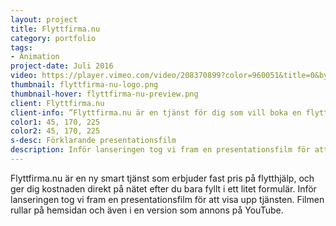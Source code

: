 ```yaml
---
layout: project
title: Flyttfirma.nu 
category: portfolio
tags:
- Animation
project-date: Juli 2016
video: https://player.vimeo.com/video/208370899?color=960051&title=0&byline=0&portrait=0
thumbnail: flyttfirma-nu-logo.png
thumbnail-hover: flyttfirma-nu-preview.png
client: Flyttfirma.nu
client-info: ”Flyttfirma.nu är en tjänst för dig som vill boka en flyttfirma till ett fast pris med rutavdrag.”
color1: 45, 170, 225
color2: 45, 170, 225
s-desc: Förklarande presentationsfilm
description: Inför lanseringen tog vi fram en presentationsfilm för att visa upp tjänsten. 
---
```

Flyttfirma.nu är en ny smart tjänst som erbjuder fast pris på flytthjälp, och ger dig kostnaden direkt på nätet efter du bara fyllt i ett litet formulär.
Inför lanseringen tog vi fram en presentationsfilm för att visa upp tjänsten. Filmen rullar på hemsidan och även i en version som annons på YouTube.